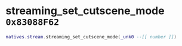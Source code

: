 # streaming_set_cutscene_mode `0x83088F62`

```lua
natives.stream.streaming_set_cutscene_mode(_unk0 --[[ number ]])
```
